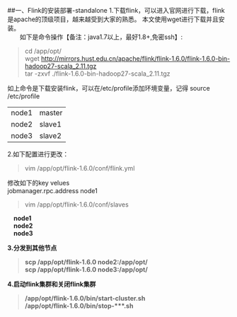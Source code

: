 ##一、Flink的安装部署-standalone
1.下载flink，可以进入官网进行下载，flink是apache的顶级项目，越来越受到大家的熟悉。
本文使用wget进行下载并且安装。<br>
&ensp;&ensp;&ensp;&ensp;如下是命令操作【备注：java1.7以上，最好1.8+,免密ssh】:
> cd /app/opt/ <br>
> wget http://mirrors.hust.edu.cn/apache/flink/flink-1.6.0/flink-1.6.0-bin-hadoop27-scala_2.11.tgz <br>
> tar -zxvf ./flink-1.6.0-bin-hadoop27-scala_2.11.tgz

如上命令是下载安装flink，可以在/etc/profile添加环境变量，记得  source /etc/profile

<table>
    <tr>
        <td>node1</td>
        <td>master</td>
    </tr>
    <tr>
        <td>node2</td>
        <td>slave1</td>
    </tr>
    <tr>
        <td>node3</td>
        <td>slave2</td>
     </tr>
</table>

2.如下配置进行更改：<br>
> vim /app/opt/flink-1.6.0/conf/flink.yml 

修改如下的key velues <br>
jobmanager.rpc.address   node1

> vim /app/opt/flink-1.6.0/conf/slaves

&ensp;&ensp;<B>node1<br>
&ensp;&ensp;<B>node2<br>
&ensp;&ensp;<B>node3<br>

3.分发到其他节点
>scp  /app/opt/flink-1.6.0 node2:/app/opt/ <br>
>scp /app/opt/flink-1.6.0 node3:/app/opt/ 

4.启动flink集群和关闭flink集群
> /app/opt/flink-1.6.0/bin/start-cluster.sh <br>
>/app/opt/flink-1.6.0/bin/stop-***.sh
